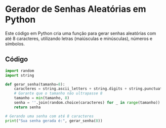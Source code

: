 # Gerador de Senhas Aleatórias em Python

Este código em Python cria uma função para gerar senhas aleatórias com até 8 caracteres, utilizando letras (maiúsculas e minúsculas), números e símbolos.

## Código

```python
import random
import string

def gerar_senha(tamanho=8):
    caracteres = string.ascii_letters + string.digits + string.punctuation
    # Garante que o tamanho não ultrapasse 8
    tamanho = min(tamanho, 8)
    senha = ''.join(random.choice(caracteres) for _ in range(tamanho))
    return senha

# Gerando uma senha com até 8 caracteres
print("Sua senha gerada é:", gerar_senha(8))
